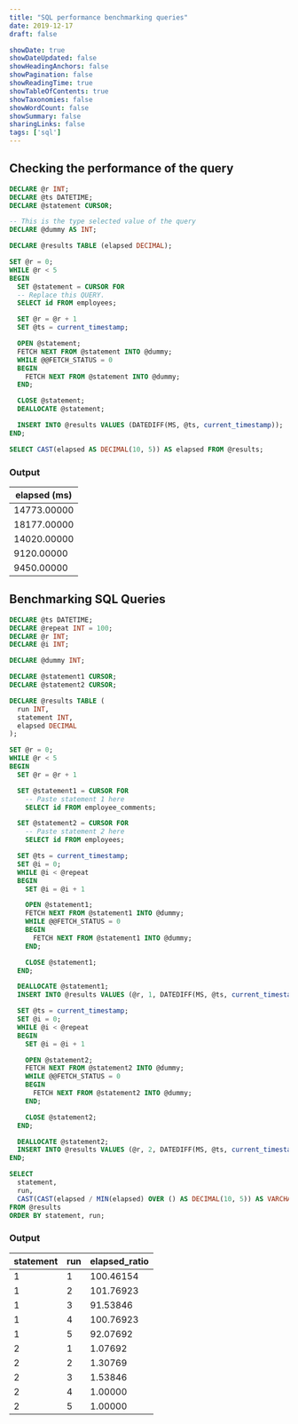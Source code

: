 ```yaml
---
title: "SQL performance benchmarking queries"
date: 2019-12-17
draft: false

showDate: true
showDateUpdated: false
showHeadingAnchors: false
showPagination: false
showReadingTime: true
showTableOfContents: true
showTaxonomies: false 
showWordCount: false
showSummary: false
sharingLinks: false
tags: ['sql']
---
```


## Checking the performance of the query

```sql
DECLARE @r INT;
DECLARE @ts DATETIME;
DECLARE @statement CURSOR;

-- This is the type selected value of the query
DECLARE @dummy AS INT;

DECLARE @results TABLE (elapsed DECIMAL);

SET @r = 0;
WHILE @r < 5
BEGIN
  SET @statement = CURSOR FOR
  -- Replace this QUERY.
  SELECT id FROM employees;

  SET @r = @r + 1
  SET @ts = current_timestamp;

  OPEN @statement;
  FETCH NEXT FROM @statement INTO @dummy;
  WHILE @@FETCH_STATUS = 0
  BEGIN
    FETCH NEXT FROM @statement INTO @dummy;
  END;

  CLOSE @statement;
  DEALLOCATE @statement;

  INSERT INTO @results VALUES (DATEDIFF(MS, @ts, current_timestamp));
END;

SELECT CAST(elapsed AS DECIMAL(10, 5)) AS elapsed FROM @results;
```

### Output

| elapsed (ms)    |
| ----------- |
| 14773.00000 |
| 18177.00000 |
| 14020.00000 |
| 9120.00000  |
| 9450.00000  |

## Benchmarking SQL Queries

```sql
DECLARE @ts DATETIME;
DECLARE @repeat INT = 100;
DECLARE @r INT;
DECLARE @i INT;

DECLARE @dummy INT;

DECLARE @statement1 CURSOR;
DECLARE @statement2 CURSOR;

DECLARE @results TABLE (
  run INT,
  statement INT,
  elapsed DECIMAL
);

SET @r = 0;
WHILE @r < 5
BEGIN
  SET @r = @r + 1

  SET @statement1 = CURSOR FOR
    -- Paste statement 1 here
    SELECT id FROM employee_comments;

  SET @statement2 = CURSOR FOR
    -- Paste statement 2 here
    SELECT id FROM employees;

  SET @ts = current_timestamp;
  SET @i = 0;
  WHILE @i < @repeat
  BEGIN
    SET @i = @i + 1

    OPEN @statement1;
    FETCH NEXT FROM @statement1 INTO @dummy;
    WHILE @@FETCH_STATUS = 0
    BEGIN
      FETCH NEXT FROM @statement1 INTO @dummy;
    END;

    CLOSE @statement1;
  END;

  DEALLOCATE @statement1;
  INSERT INTO @results VALUES (@r, 1, DATEDIFF(MS, @ts, current_timestamp));

  SET @ts = current_timestamp;
  SET @i = 0;
  WHILE @i < @repeat
  BEGIN
    SET @i = @i + 1

    OPEN @statement2;
    FETCH NEXT FROM @statement2 INTO @dummy;
    WHILE @@FETCH_STATUS = 0
    BEGIN
      FETCH NEXT FROM @statement2 INTO @dummy;
    END;

    CLOSE @statement2;
  END;

  DEALLOCATE @statement2;
  INSERT INTO @results VALUES (@r, 2, DATEDIFF(MS, @ts, current_timestamp));
END;

SELECT
  statement,
  run,
  CAST(CAST(elapsed / MIN(elapsed) OVER () AS DECIMAL(10, 5)) AS VARCHAR) AS elapsed_ratio
FROM @results
ORDER BY statement, run;
```

### Output

| statement | run | elapsed_ratio |
| --------- | --- | ------------- |
| 1         | 1   | 100.46154     |
| 1         | 2   | 101.76923     |
| 1         | 3   | 91.53846      |
| 1         | 4   | 100.76923     |
| 1         | 5   | 92.07692      |
| 2         | 1   | 1.07692       |
| 2         | 2   | 1.30769       |
| 2         | 3   | 1.53846       |
| 2         | 4   | 1.00000       |
| 2         | 5   | 1.00000       |
